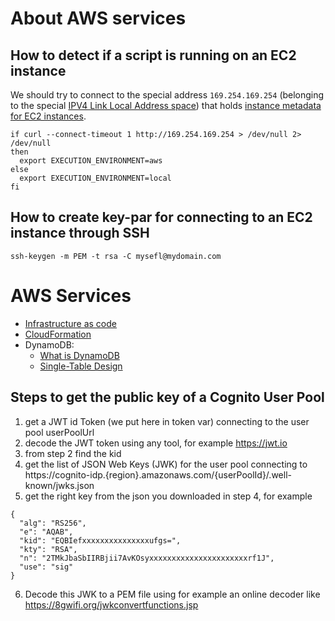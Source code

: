 # About AWS services

## How to detect if a script is running on an EC2 instance

We should try to connect to the special address `169.254.169.254` (belonging to the special [IPV4 Link Local Address space](https://en.wikipedia.org/wiki/Link-local_address)) that holds [instance metadata for EC2 instances](https://docs.aws.amazon.com/AWSEC2/latest/UserGuide/instancedata-data-retrieval.html).

```shell script
if curl --connect-timeout 1 http://169.254.169.254 > /dev/null 2> /dev/null
then
  export EXECUTION_ENVIRONMENT=aws
else
  export EXECUTION_ENVIRONMENT=local
fi
```

## How to create key-par for connecting to an EC2 instance through SSH
```shell script
ssh-keygen -m PEM -t rsa -C mysefl@mydomain.com
```

# AWS Services
* [Infrastructure as code](https://jennapederson.com/blog/2021/4/2/what-is-infrastructure-as-code/)
* [CloudFormation](https://jennapederson.com/blog/2021/5/10/introduction-to-aws-cloudformation/)
* DynamoDB:  
  * [What is DynamoDB](https://www.dynamodbguide.com/what-is-dynamo-db)
  * [Single-Table Design](https://www.alexdebrie.com/posts/dynamodb-single-table/)

## Steps to get the public key of a Cognito User Pool
1. get a JWT id Token (we put here in token var) connecting to the user pool userPoolUrl
2. decode the JWT token using any tool, for example https://jwt.io
3. from step 2 find the kid
4. get the list of JSON Web Keys (JWK) for the user pool connecting to
https://cognito-idp.{region}.amazonaws.com/{userPoolId}/.well-known/jwks.json
5. get the right key from the json you downloaded in step 4, for example
```
{
  "alg": "RS256",
  "e": "AQAB",
  "kid": "EQBIefxxxxxxxxxxxxxxxufgs=",
  "kty": "RSA",
  "n": "2TMkJbaSbIIRBjii7AvKOsyxxxxxxxxxxxxxxxxxxxxxxrf1J",
  "use": "sig"
}
```
6. Decode this JWK  to a PEM file using for example an online decoder like https://8gwifi.org/jwkconvertfunctions.jsp